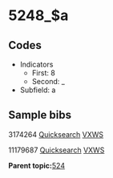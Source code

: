 # 5248\_$a

## Codes

-   Indicators
    -   First: 8
    -   Second: \_
-   Subfield: a

## Sample bibs

3174264 [Quicksearch](https://search.library.yale.edu/catalog/3174264) [VXWS](http://prodorbis.library.yale.edu:7014/vxws/GetHoldingsService?bibId=3174264)

11179687 [Quicksearch](https://search.library.yale.edu/catalog/11179687) [VXWS](http://prodorbis.library.yale.edu:7014/vxws/GetHoldingsService?bibId=11179687)

**Parent topic:**[524](../../tags/524/524.md)

